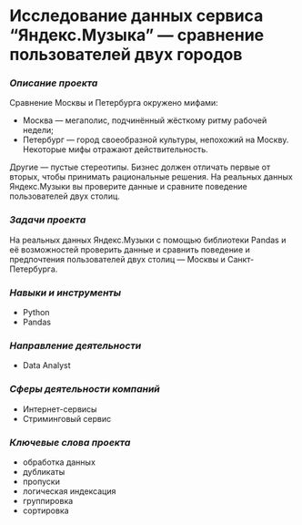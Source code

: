 # Исследование данных сервиса “Яндекс.Музыка” — сравнение пользователей двух городов

### *Описание проекта*
Сравнение Москвы и Петербурга окружено мифами:
- Москва — мегаполис, подчинённый жёсткому ритму рабочей недели;
- Петербург — город своеобразной культуры, непохожий на Москву.
Некоторые мифы отражают действительность. 

Другие — пустые стереотипы. Бизнес должен отличать первые от вторых,
чтобы принимать рациональные решения. На реальных данных Яндекс.Музыки 
вы проверите данные и сравните поведение пользователей двух столиц.


###  *Задачи проекта*
  На реальных данных Яндекс.Музыки c помощью библиотеки Pandas и её
  возможностей проверить данные и сравнить поведение и предпочтения 
  пользователей двух столиц — Москвы и Санкт-Петербурга.
  
### *Навыки и инструменты*
- Python
- Pandas

### *Направление деятельности*
- Data Analyst

### *Сферы деятельности компаний*
- Интернет-сервисы 
- Стриминговый сервис

### *Ключевые слова проекта*
- обработка данных
- дубликаты
- пропуски
- логическая индексация
- группировка
- сортировка